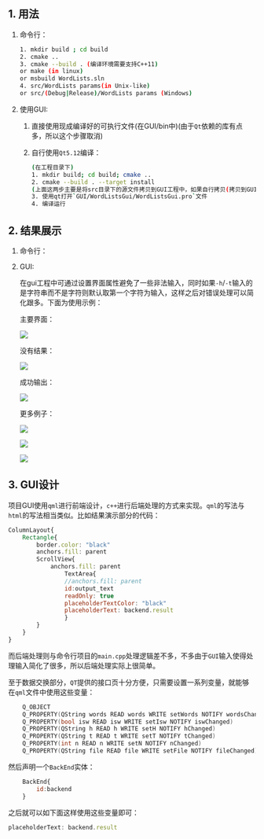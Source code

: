 ## 1. 用法

1. 命令行：

   ```bash
   1. mkdir build ; cd build
   2. cmake ..
   3. cmake --build . (编译环境需要支持C++11)
   or make (in linux)
   or msbuild WordLists.sln
   4. src/WordLists params(in Unix-like)
   or src/(Debug|Release)/WordLists params (Windows)
   ```

2. 使用GUI:

   1. 直接使用现成编译好的可执行文件(在GUI/bin中)(由于`Qt`依赖的库有点多，所以这个步骤取消)

   2. 自行使用`Qt5.12`编译：

      ```bash
      (在工程目录下)
      1. mkdir build; cd build; cmake ..
      2. cmake --build . --target install
      (上面这两步主要是将src目录下的源文件拷贝到GUI工程中，如果自行拷贝(拷贝到GUI/WordListsGui/WordLists/)可忽略)
      3. 使用qt打开`GUI/WordListsGui/WordListsGui.pro`文件
      4. 编译运行
      ```



## 2. 结果展示

1. 命令行：

2. GUI:

   在gui工程中可通过设置界面属性避免了一些非法输入，同时如果`-h`/`-t`输入的是字符串而不是字符则默认取第一个字符为输入，这样之后对错误处理可以简化跟多。下面为使用示例：

   主要界面：

   ![](./uimain.PNG)

   没有结果：

   ![](uierror.PNG)

   成功输出：

   ![](./uiresult.PNG)

   更多例子：

   ![](./uierror2.PNG)

   ![](./uierror3.PNG)

   ![](./uierror31.PNg)


## 3. GUI设计

项目GUI使用`qml`进行前端设计，`c++`进行后端处理的方式来实现。`qml`的写法与`html`的写法相当类似。比如结果演示部分的代码：

```qml
ColumnLayout{
    Rectangle{
        border.color: "black"
        anchors.fill: parent
        ScrollView{
            anchors.fill: parent
                TextArea{
                //anchors.fill: parent
                id:output_text
                readOnly: true
                placeholderTextColor: "black"
                placeholderText: backend.result
                }
        }
    }
}
```

而后端处理则与命令行项目的`main.cpp`处理逻辑差不多，不多由于`GUI`输入使得处理输入简化了很多，所以后端处理实际上很简单。

至于数据交换部分，`QT`提供的接口页十分方便，只需要设置一系列变量，就能够在`qml`文件中使用这些变量：

```c++
    Q_OBJECT
    Q_PROPERTY(QString words READ words WRITE setWords NOTIFY wordsChanged)
    Q_PROPERTY(bool isw READ isw WRITE setIsw NOTIFY iswChanged)
    Q_PROPERTY(QString h READ h WRITE setH NOTIFY hChanged)
    Q_PROPERTY(QString t READ t WRITE setT NOTIFY tChanged)
    Q_PROPERTY(int n READ n WRITE setN NOTIFY nChanged)
    Q_PROPERTY(QString file READ file WRITE setFile NOTIFY fileChanged)

```

然后声明一个`BackEnd`实体：

```qml
    BackEnd{
        id:backend
    }
```

之后就可以如下面这样使用这些变量即可：

```qml
placeholderText: backend.result
```



